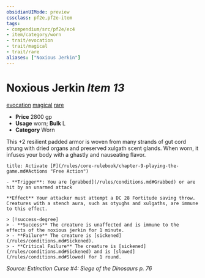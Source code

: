```yaml
---
obsidianUIMode: preview
cssclass: pf2e,pf2e-item
tags:
- compendium/src/pf2e/ec4
- item/category/worn
- trait/evocation
- trait/magical
- trait/rare
aliases: ["Noxious Jerkin"]
---
```

# Noxious Jerkin *Item 13*  
[evocation](/rules/traits/evocation.md)  [magical](/rules/traits/magical.md)  [rare](/rules/traits/rare.md)  

- **Price** 2800 gp
- **Usage** worn; **Bulk** L
- **Category** Worn

This +2 resilient padded armor is woven from many strands of gut cord strung with dried organs and preserved xulgath scent glands. When worn, it infuses your body with a ghastly and nauseating flavor.

```ad-embed-ability
title: Activate [F](/rules/core-rulebook/chapter-9-playing-the-game.md#Actions "Free Action")

- **Trigger**: You are [grabbed](/rules/conditions.md#Grabbed) or are hit by an unarmed attack

**Effect** Your attacker must attempt a DC 28 Fortitude saving throw. Creatures with a stench aura, such as otyughs and xulgaths, are immune to this effect.

> [!success-degree] 
> - **Success** The creature is unaffected and is immune to the effects of the noxious jerkin for 1 minute.
> - **Failure** The creature is [sickened](/rules/conditions.md#Sickened).
> - **Critical Failure** The creature is [sickened](/rules/conditions.md#Sickened) and is [slowed](/rules/conditions.md#Slowed) for 1 round.
```

*Source: Extinction Curse #4: Siege of the Dinosaurs p. 76*